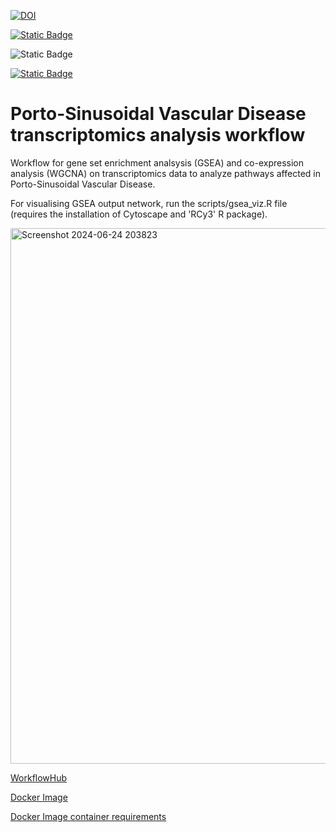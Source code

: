 
[![DOI](https://zenodo.org/badge/DOI/10.5281/zenodo.11656581.svg)](https://doi.org/10.5281/zenodo.11656581)

[![Static Badge](https://img.shields.io/badge/Common%20Workflow%20Language-1040.1-brightgreen?style=flat&logo=commonworkflowlanguage&logoColor=white&logoSize=AMD&labelColor=%233b3b3b&color=%23B5314C&cacheSeconds=3600&link=https%3A%2F%2Fworkflowhub.eu%2Fworkflows%2F1040)](https://doi.org/10.48546/WORKFLOWHUB.WORKFLOW.1040.1)

![Static Badge](https://img.shields.io/badge/-4.4.0-brightgreen?style=flat&logo=R&logoColor=white&logoSize=auto&labelColor=%233b3b3b&color=%23276DC3&cacheSeconds=3600)

[![Static Badge](https://img.shields.io/badge/DockerHub-image-brightgreen?style=flat&logo=docker&logoColor=white&logoSize=auto&labelColor=%233b3b3b&color=%232496ED&cacheSeconds=3600&link=https%3A%2F%2Fhub.docker.com%2Flayers%2Fashiyer%2Fpsvd_workflow%2Fr-4.4-packages%2Fimages%2Fsha256-cb20af41e91bb644a42954cc12c890e00d4150e4658eb1b1cb415afac244e1d7%3Fcontext%3Drepo)](https://hub.docker.com/layers/ashiyer/psvd_workflow/r-4.4-packages/images/sha256-cb20af41e91bb644a42954cc12c890e00d4150e4658eb1b1cb415afac244e1d7?context=repo)




# Porto-Sinusoidal Vascular Disease transcriptomics analysis workflow

Workflow for gene set enrichment analsysis (GSEA) and co-expression analysis (WGCNA) on transcriptomics data to analyze pathways affected in Porto-Sinusoidal Vascular Disease.

For visualising GSEA output network, run the scripts/gsea_viz.R file (requires the installation of Cytoscape and 'RCy3' R package).

<img width="857" alt="Screenshot 2024-06-24 203823" src="https://github.com/ashviyer/PSVD-transcriptomics-workflow/assets/37527519/358a0a2f-4fe7-44b2-bdc3-f701a0cbe528">


[WorkflowHub](https://workflowhub.eu/workflows/1040)

[Docker Image](https://hub.docker.com/layers/ashiyer/psvd_workflow/r-4.4-packages/images/sha256-cb20af41e91bb644a42954cc12c890e00d4150e4658eb1b1cb415afac244e1d7?context=repo)

[Docker Image container requirements](https://zenodo.org/records/11656581)
 
